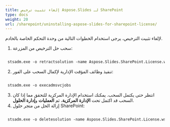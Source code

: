 ```yaml
---
title: إلغاء تثبيت ترخيص Aspose.Slides لـ SharePoint
type: docs
weight: 20
url: /sharepoint/uninstalling-aspose-slides-for-sharepoint-license/
---
```


لإلغاء تثبيت الترخيص، يرجى استخدام الخطوات التالية من وحدة التحكم الخاصة بالخادم.

1. سحب حل الترخيص من المزرعة:

``` xml

 stsadm.exe -o retractsolution -name Aspose.Slides.SharePoint.License.wsp -immediate

```

2. تنفيذ وظائف المؤقت الإدارية لإكمال السحب على الفور:

``` xml

 stsadm.exe -o execadmsvcjobs

```

3. انتظر حتى يكتمل السحب. يمكنك استخدام الإدارة المركزية للتحقق مما إذا كان السحب قد اكتمل تحت **الإدارة المركزية**، ثم **العمليات** و**إدارة الحلول**.
4. إزالة الحل من متجر حلول SharePoint:

``` xml

 stsadm.exe -o deletesolution -name Aspose.Slides.SharePoint.License.wsp

```
